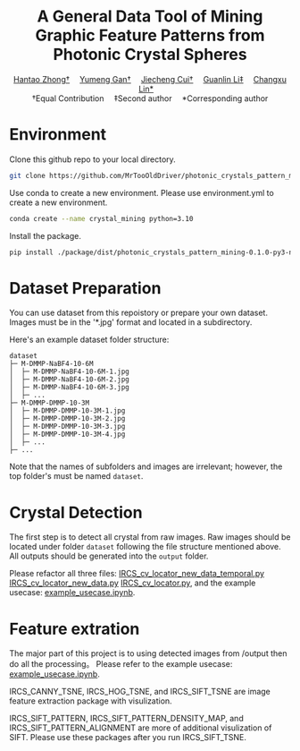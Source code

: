 <h1 align="center">
<strong>A General Data Tool of Mining Graphic Feature Patterns from Photonic Crystal Spheres</strong>
</h1>

<p align="center">
    <a href='https://www.linkedin.com/in/hantao-zhong/' target='_blank'>Hantao Zhong†</a>&emsp;
    <a href='TODO' target='_blank'>Yumeng Gan†</a>&emsp; 
    <a href='TODO' target='_blank'>Jiecheng Cui†</a>&emsp;
    <a href='https://www.linkedin.com/in/guanlin-li/' target='_blank'>Guanlin Li‡</a>&emsp;
    <a href='TODO' target='_blank'>Changxu Lin*</a>&emsp;
    <br>
    †Equal Contribution&emsp; ‡Second author&emsp; *Corresponding author
    <!-- <br>
    Royal College of Art&emsp;University of Edinburgh&emsp;University of Cambridge&emsp;
    University College London -->
</p>





<!-- 
# photonic_crystals_pattern_mining

I will write some todo here as instructions: -->

# Environment

Clone this github repo to your local directory. 

```bash
git clone https://github.com/MrTooOldDriver/photonic_crystals_pattern_mining
```

Use conda to create a new environment. Please use environment.yml to create a new environment. 

```bash
conda create --name crystal_mining python=3.10
```

Install the package. 

```bash
pip install ./package/dist/photonic_crystals_pattern_mining-0.1.0-py3-none-any.whl
```

# Dataset Preparation

You can use dataset from this repoistory or prepare your own dataset. Images must be in the '*.jpg' format and located in a subdirectory. 

Here's an example dataset folder structure: 

```
dataset
├─ M-DMMP-NaBF4-10-6M
│  ├─ M-DMMP-NaBF4-10-6M-1.jpg
│  ├─ M-DMMP-NaBF4-10-6M-2.jpg
│  ├─ M-DMMP-NaBF4-10-6M-3.jpg
│  ├─ ...
├─ M-DMMP-DMMP-10-3M
│  ├─ M-DMMP-DMMP-10-3M-1.jpg
│  ├─ M-DMMP-DMMP-10-3M-2.jpg
│  ├─ M-DMMP-DMMP-10-3M-3.jpg
│  ├─ M-DMMP-DMMP-10-3M-4.jpg
│  ├─ ...
├─ ...
```

Note that the names of subfolders and images are irrelevant; however, the top folder's must be named `dataset`. 

# Crystal Detection

The first step is to detect all crystal from raw images. Raw images should be located under folder `dataset` following the file structure mentioned above. All outputs should be generated into the `output` folder. 

Please refactor all three files:
[IRCS_cv_locator_new_data_temporal.py](./src/IRCS_cv_locator_new_data_temporal.py) [IRCS_cv_locator_new_data.py](./src/IRCS_cv_locator_new_data.py) [IRCS_cv_locator.py](./src/IRCS_cv_locator.py), and the example usecase: [example_usecase.ipynb](./example_usecase.ipynb). 



# Feature extration

The major part of this project is to using detected images from /output then do all the processing。
Please refer to the example usecase: [example_usecase.ipynb](./example_usecase.ipynb). 

IRCS_CANNY_TSNE, IRCS_HOG_TSNE, and IRCS_SIFT_TSNE are image feature extraction package with visulization.

IRCS_SIFT_PATTERN, IRCS_SIFT_PATTERN_DENSITY_MAP, and IRCS_SIFT_PATTERN_ALIGNMENT are more of additional visulization of SIFT. Please use these packages after you run IRCS_SIFT_TSNE. 



